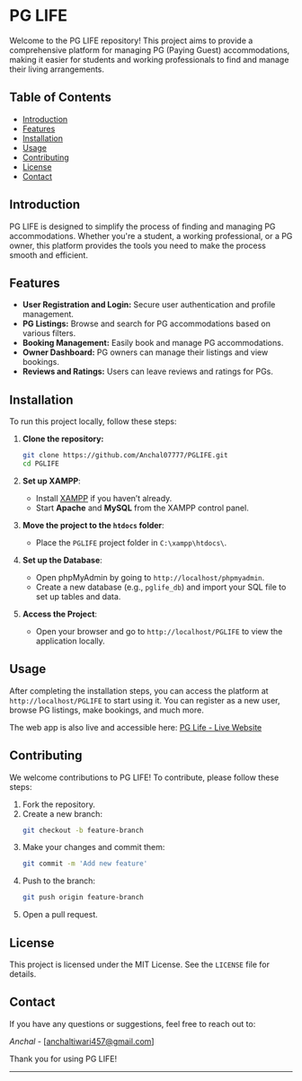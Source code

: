 # PG LIFE

Welcome to the PG LIFE repository! This project aims to provide a comprehensive platform for managing PG (Paying Guest) accommodations, making it easier for students and working professionals to find and manage their living arrangements.

## Table of Contents
- [Introduction](#introduction)
- [Features](#features)
- [Installation](#installation)
- [Usage](#usage)
- [Contributing](#contributing)
- [License](#license)
- [Contact](#contact)

## Introduction
PG LIFE is designed to simplify the process of finding and managing PG accommodations. Whether you're a student, a working professional, or a PG owner, this platform provides the tools you need to make the process smooth and efficient.

## Features
- **User Registration and Login:** Secure user authentication and profile management.
- **PG Listings:** Browse and search for PG accommodations based on various filters.
- **Booking Management:** Easily book and manage PG accommodations.
- **Owner Dashboard:** PG owners can manage their listings and view bookings.
- **Reviews and Ratings:** Users can leave reviews and ratings for PGs.

## Installation
To run this project locally, follow these steps:

1. **Clone the repository:**
   ```bash
   git clone https://github.com/Anchal07777/PGLIFE.git
   cd PGLIFE
   ```

2. **Set up XAMPP**:
   - Install [XAMPP](https://www.apachefriends.org/) if you haven’t already.
   - Start **Apache** and **MySQL** from the XAMPP control panel.

3. **Move the project to the `htdocs` folder**:
   - Place the `PGLIFE` project folder in `C:\xampp\htdocs\`.

4. **Set up the Database**:
   - Open phpMyAdmin by going to `http://localhost/phpmyadmin`.
   - Create a new database (e.g., `pglife_db`) and import your SQL file to set up tables and data.

5. **Access the Project**:
   - Open your browser and go to `http://localhost/PGLIFE` to view the application locally.

## Usage
After completing the installation steps, you can access the platform at `http://localhost/PGLIFE` to start using it. You can register as a new user, browse PG listings, make bookings, and much more.

The web app is also live and accessible here: [PG Life - Live Website](https://pglifestyle.wuaze.com/?i=1)

## Contributing
We welcome contributions to PG LIFE! To contribute, please follow these steps:

1. Fork the repository.
2. Create a new branch:
   ```bash
   git checkout -b feature-branch
   ```
3. Make your changes and commit them:
   ```bash
   git commit -m 'Add new feature'
   ```
4. Push to the branch:
   ```bash
   git push origin feature-branch
   ```
5. Open a pull request.

## License
This project is licensed under the MIT License. See the `LICENSE` file for details.

## Contact
If you have any questions or suggestions, feel free to reach out to:

*Anchal* - [anchaltiwari457@gmail.com]

Thank you for using PG LIFE!

---


 
